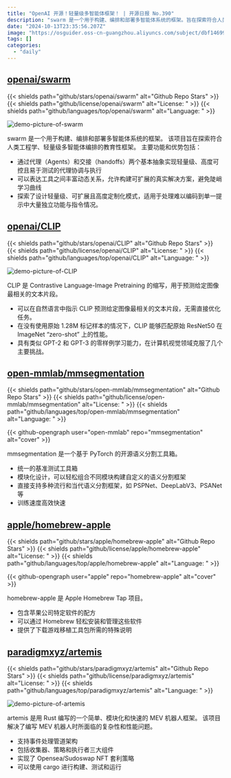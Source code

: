 ```yaml
---
title: "OpenAI 开源！轻量级多智能体框架！ | 开源日报 No.390"
description: "swarm 是一个用于构建、编排和部署多智能体系统的框架。旨在探索符合人类工程学、轻量级多智能体编排的教育性框架。"
date: "2024-10-13T23:35:56.207Z"
image: "https://osguider.oss-cn-guangzhou.aliyuncs.com/subject/dbf146990f6453f289cd46db9d7eb9c7.png"
tags: []
categories:
  - "daily"
---
```


## [openai/swarm](https://github.com/openai/swarm)

{{< shields path="github/stars/openai/swarm" alt="Github Repo Stars" >}} {{< shields path="github/license/openai/swarm" alt="License: " >}} {{< shields path="github/languages/top/openai/swarm" alt="Language: " >}}

![demo-picture-of-swarm](https://static.osguider.com/subject/github/openai/swarm/88dad66e7e03f2a474ab93a926e79866.png)

swarm 是一个用于构建、编排和部署多智能体系统的框架。
该项目旨在探索符合人类工程学、轻量级多智能体编排的教育性框架。
主要功能和优势包括：

- 通过代理（Agents）和交接（handoffs）两个基本抽象实现轻量级、高度可控且易于测试的代理协调与执行
- 可以表达工具之间丰富动态关系，允许构建可扩展的真实解决方案，避免陡峭学习曲线
- 探索了设计轻量级、可扩展且高度定制化模式，适用于处理难以编码到单一提示中大量独立功能与指令情况。
  
## [openai/CLIP](https://github.com/openai/CLIP)

{{< shields path="github/stars/openai/CLIP" alt="Github Repo Stars" >}} {{< shields path="github/license/openai/CLIP" alt="License: " >}} {{< shields path="github/languages/top/openai/CLIP" alt="Language: " >}}

![demo-picture-of-CLIP](https://static.osguider.com/subject/github/openai/CLIP/3958bc6e52d9c3fc1fdabaf17657db76.png)

CLIP 是 Contrastive Language-Image Pretraining 的缩写，用于预测给定图像最相关的文本片段。

- 可以在自然语言中指示 CLIP 预测给定图像最相关的文本片段，无需直接优化任务。
- 在没有使用原始 1.28M 标记样本的情况下，CLIP 能够匹配原始 ResNet50 在 ImageNet “zero-shot” 上的性能。
- 具有类似 GPT-2 和 GPT-3 的零样例学习能力，在计算机视觉领域克服了几个主要挑战。
  
## [open-mmlab/mmsegmentation](https://github.com/open-mmlab/mmsegmentation)

{{< shields path="github/stars/open-mmlab/mmsegmentation" alt="Github Repo Stars" >}} {{< shields path="github/license/open-mmlab/mmsegmentation" alt="License: " >}} {{< shields path="github/languages/top/open-mmlab/mmsegmentation" alt="Language: " >}}

{{< github-opengraph user="open-mmlab" repo="mmsegmentation" alt="cover" >}}

mmsegmentation 是一个基于 PyTorch 的开源语义分割工具箱。

- 统一的基准测试工具箱
- 模块化设计，可以轻松组合不同模块构建自定义的语义分割框架
- 直接支持多种流行和当代语义分割框架，如 PSPNet、DeepLabV3、PSANet 等
- 训练速度高效快速
  
## [apple/homebrew-apple](https://github.com/apple/homebrew-apple)

{{< shields path="github/stars/apple/homebrew-apple" alt="Github Repo Stars" >}} {{< shields path="github/license/apple/homebrew-apple" alt="License: " >}} {{< shields path="github/languages/top/apple/homebrew-apple" alt="Language: " >}}

{{< github-opengraph user="apple" repo="homebrew-apple" alt="cover" >}}

homebrew-apple 是 Apple Homebrew Tap 项目。

- 包含苹果公司特定软件的配方
- 可以通过 Homebrew 轻松安装和管理这些软件
- 提供了下载游戏移植工具包所需的特殊说明
  
## [paradigmxyz/artemis](https://github.com/paradigmxyz/artemis)

{{< shields path="github/stars/paradigmxyz/artemis" alt="Github Repo Stars" >}} {{< shields path="github/license/paradigmxyz/artemis" alt="License: " >}} {{< shields path="github/languages/top/paradigmxyz/artemis" alt="Language: " >}}

![demo-picture-of-artemis](https://static.osguider.com/subject/github/paradigmxyz/artemis/f6ebf22963906d10b3c437247c61da73.png)

artemis 是用 Rust 编写的一个简单、模块化和快速的 MEV 机器人框架。
该项目解决了编写 MEV 机器人时所面临的复杂性和性能问题。

- 支持事件处理管道架构
- 包括收集器、策略和执行者三大组件
- 实现了 Opensea/Sudoswap NFT 套利策略
- 可以使用 cargo 进行构建、测试和运行
  
